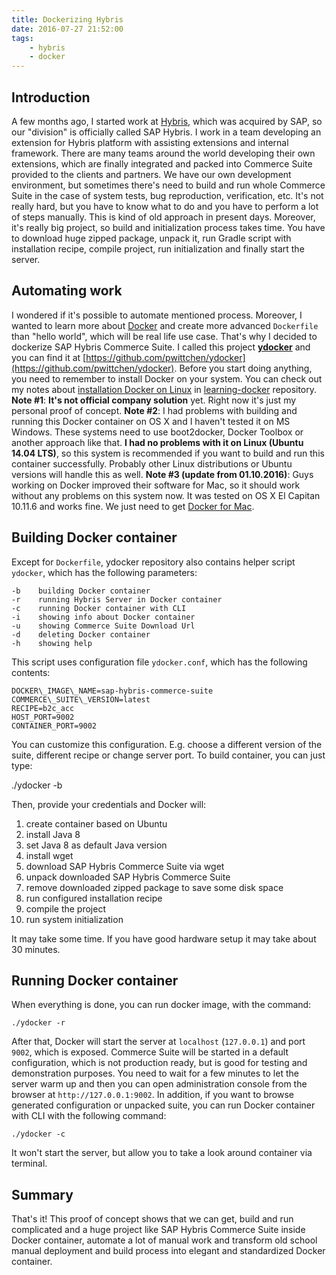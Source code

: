 ```yaml
---
title: Dockerizing Hybris
date: 2016-07-27 21:52:00
tags:
	- hybris
	- docker
---
```


Introduction
------------

A few months ago, I started work at [Hybris](http://hybris.com/), which was acquired by SAP, so our "division" is officially called SAP Hybris. I work in a team developing an extension for Hybris platform with assisting extensions and internal framework. There are many teams around the world developing their own extensions, which are finally integrated and packed into Commerce Suite provided to the clients and partners. We have our own development environment, but sometimes there's need to build and run whole Commerce Suite in the case of system tests, bug reproduction, verification, etc. It's not really hard, but you have to know what to do and you have to perform a lot of steps manually. This is kind of old approach in present days. Moreover, it's really big project, so build and initialization process takes time. You have to download huge zipped package, unpack it, run Gradle script with installation recipe, compile project, run initialization and finally start the server.

Automating work
---------------

I wondered if it's possible to automate mentioned process. Moreover, I wanted to learn more about [Docker](https://www.docker.com/) and create more advanced `Dockerfile` than "hello world", which will be real life use case. That's why I decided to dockerize SAP Hybris Commerce Suite. I called this project [**ydocker**](https://github.com/pwittchen/ydocker) and you can find it at [https://github.com/pwittchen/ydocker](https://github.com/pwittchen/ydocker). Before you start doing anything, you need to remember to install Docker on your system. You can check out my notes about [installation Docker on Linux](https://github.com/pwittchen/learning-docker#installation-on-linux) in [learning-docker](https://github.com/pwittchen/learning-docker) repository. **Note #1**: **It's not official company solution** yet. Right now it's just my personal proof of concept. **Note #2**: I had problems with building and running this Docker container on OS X and I haven't tested it on MS Windows. These systems need to use boot2docker, Docker Toolbox or another approach like that. **I had no problems with it on Linux (Ubuntu 14.04 LTS)**, so this system is recommended if you want to build and run this container successfully. Probably other Linux distributions or Ubuntu versions will handle this as well. **Note #3 (update from 01.10.2016)**: Guys working on Docker improved their software for Mac, so it should work without any problems on this system now. It was tested on OS X El Capitan 10.11.6 and works fine. We just need to get [Docker for Mac](https://docs.docker.com/docker-for-mac/).

Building Docker container
-------------------------

Except for `Dockerfile`, ydocker repository also contains helper script `ydocker`, which has the following parameters:

```
-b    building Docker container
-r    running Hybris Server in Docker container
-c    running Docker container with CLI
-i    showing info about Docker container
-u    showing Commerce Suite Download Url
-d    deleting Docker container
-h    showing help
```

This script uses configuration file `ydocker.conf`, which has the following contents:

```
DOCKER\_IMAGE\_NAME=sap-hybris-commerce-suite
COMMERCE\_SUITE\_VERSION=latest
RECIPE=b2c_acc
HOST_PORT=9002
CONTAINER_PORT=9002
```

You can customize this configuration. E.g. choose a different version of the suite, different recipe or change server port. To build container, you can just type:

./ydocker -b

Then, provide your credentials and Docker will:

1.  create container based on Ubuntu
2.  install Java 8
3.  set Java 8 as default Java version
4.  install wget
5.  download SAP Hybris Commerce Suite via wget
6.  unpack downloaded SAP Hybris Commerce Suite
7.  remove downloaded zipped package to save some disk space
8.  run configured installation recipe
9.  compile the project
10.  run system initialization

It may take some time. If you have good hardware setup it may take about 30 minutes.

Running Docker container
------------------------

When everything is done, you can run docker image, with the command:

```
./ydocker -r
```

After that, Docker will start the server at `localhost` (`127.0.0.1`) and port `9002`, which is exposed. Commerce Suite will be started in a default configuration, which is not production ready, but is good for testing and demonstration purposes. You need to wait for a few minutes to let the server warm up and then you can open administration console from the browser at `http://127.0.0.1:9002`. In addition, if you want to browse generated configuration or unpacked suite, you can run Docker container with CLI with the following command:

```
./ydocker -c
```

It won't start the server, but allow you to take a look around container via terminal.

Summary
-------

That's it! This proof of concept shows that we can get, build and run complicated and a huge project like SAP Hybris Commerce Suite inside Docker container, automate a lot of manual work and transform old school manual deployment and build process into elegant and standardized Docker container.
